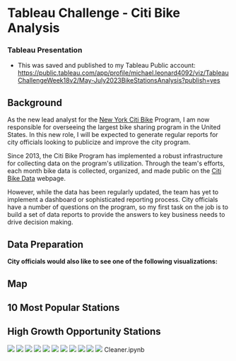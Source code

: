 # Tableau Challenge - Citi Bike Analysis





### Tableau Presentation

* This was saved and published to my Tableau Public account: https://public.tableau.com/app/profile/michael.leonard4092/viz/TableauChallengeWeek18v2/May-July2023BikeStationsAnalysis?publish=yes

## Background

As the new lead analyst for the [New York Citi Bike](https://en.wikipedia.org/wiki/Citi_Bike) Program, I am now responsible for overseeing the largest bike sharing program in the United States. In this new role, I will be expected to generate regular reports for city officials looking to publicize and improve the city program.

Since 2013, the Citi Bike Program has implemented a robust infrastructure for collecting data on the program's utilization. Through the team's efforts, each month bike data is collected, organized, and made public on the [Citi Bike Data](https://www.citibikenyc.com/system-data) webpage.

However, while the data has been regularly updated, the team has yet to implement a dashboard or sophisticated reporting process. City officials have a number of questions on the program, so my first task on the job is to build a set of data reports to provide the answers to key business needs to drive decision making. 

## Data Preparation





**City officials would also like to see one of the following visualizations:**




## Map



## 10 Most Popular Stations

## High Growth Opportunity Stations    



<img src="ReadME Pictures/10 Growth Opportunity Stations by Month and Bike Type.png">
<img src="ReadME Pictures/10 Most Popular Dashboard.png">
<img src="ReadME Pictures/All Stations by Size.png">
<img src="ReadME Pictures/Bike Stations with Strong Growth Opportunity Map.png">
<img src="ReadME Pictures/Most Popular Starting Points.png">
<img src="ReadME Pictures/Opening Pic.png">
<img src="ReadME Pictures/Strong Growth Opportunity Dashboard.png">
<img src="ReadME Pictures/Top 10 Bike Stations Map.png">
<img src="ReadME Pictures/Top 10 Bike Stations Peak Times.png">
<img src="ReadME Pictures/Top 10 Bike Stations by Month & Bike Type.png.png">
<img src="ReadME Pictures/Top 10 Bike Stations.png">
Cleaner.ipynb



